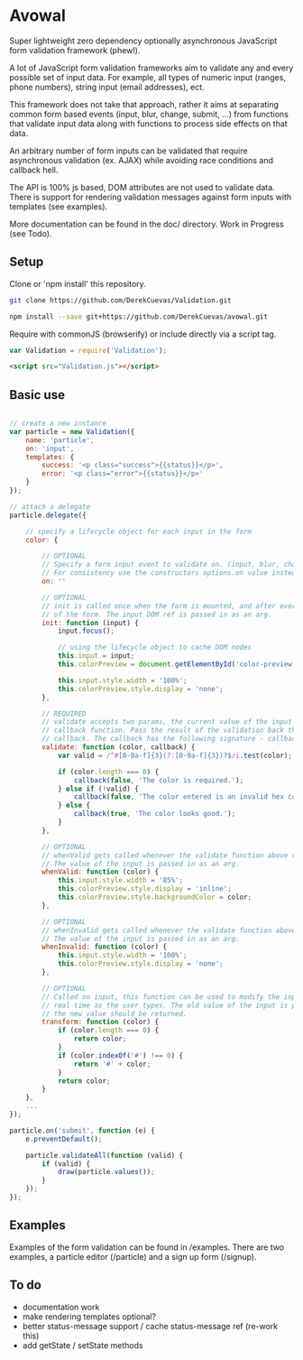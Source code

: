 # Avowal
Super lightweight zero dependency optionally asynchronous JavaScript form validation framework (phew!).

A lot of JavaScript form validation frameworks aim to validate any and every possible set of input data. For example, all types of numeric input (ranges, phone numbers), string input (email addresses), ect.

This framework does not take that approach, rather it aims at separating common form based events (input, blur, change, submit, ...) from functions that validate input data along with functions to process side effects on that data.

An arbitrary number of form inputs can be validated that require asynchronous validation (ex. AJAX) while avoiding race conditions and callback hell.

The API is 100% js based, DOM attributes are not used to validate data. There is support for rendering validation messages against form inputs with templates (see examples).

More documentation can be found in the doc/ directory. Work in Progress (see Todo).

## Setup
Clone or 'npm install' this repository.

```sh
git clone https://github.com/DerekCuevas/Validation.git
```

```sh
npm install --save git+https://github.com/DerekCuevas/avowal.git
```

Require with commonJS (browserify) or include directly via a script tag.

```javascript
var Validation = require('Validation');
```

```html
<script src="Validation.js"></script>
```

## Basic use

```javascript

// create a new instance
var particle = new Validation({
    name: 'particle',
    on: 'input',
    templates: {
        success: '<p class="success">{{status}}</p>',
        error: '<p class="error">{{status}}</p>'
    }
});

// attach a delegate
particle.delegate({

    // specify a lifecycle object for each input in the form
    color: {

        // OPTIONAL
        // Specify a form input event to validate on. (input, blur, change, ...)
        // For consistency use the constructors options.on value instead.
        on: ''

        // OPTIONAL
        // init is called once when the form is mounted, and after every reset
        // of the form. The input DOM ref is passed in as an arg.
        init: function (input) {
            input.focus();

            // using the lifecycle object to cache DOM nodes
            this.input = input;
            this.colorPreview = document.getElementById('color-preview');

            this.input.style.width = '100%';
            this.colorPreview.style.display = 'none';
        },

        // REQUIRED
        // validate accepts two params, the current value of the input and a
        // callback function. Pass the result of the validation back through the
        // callback. The callback has the following signature - callback(valid, message)
        validate: function (color, callback) {
            var valid = /^#[0-9a-f]{3}(?:[0-9a-f]{3})?$/i.test(color);

            if (color.length === 0) {
                callback(false, 'The color is required.');
            } else if (!valid) {
                callback(false, 'The color entered is an invalid hex color.');
            } else {
                callback(true, 'The color looks good.');
            }
        },

        // OPTIONAL
        // whenValid gets called whenever the validate function above returns true.
        // The value of the input is passed in as an arg.
        whenValid: function (color) {
            this.input.style.width = '85%';
            this.colorPreview.style.display = 'inline';
            this.colorPreview.style.backgroundColor = color;
        },

        // OPTIONAL
        // whenInvalid gets called whenever the validate function above returns false.
        // The value of the input is passed in as an arg.
        whenInvalid: function (color) {
            this.input.style.width = '100%';
            this.colorPreview.style.display = 'none';
        },

        // OPTIONAL
        // Called on input, this function can be used to modify the input
        // real time as the user types. The old value of the input is passed in as an arg.
        // the new value should be returned.
        transform: function (color) {
            if (color.length === 0) {
                return color;
            }
            if (color.indexOf('#') !== 0) {
                return '#' + color;
            }
            return color;
        }
    },
    ...
});

particle.on('submit', function (e) {
    e.preventDefault();

    particle.validateAll(function (valid) {
        if (valid) {
            draw(particle.values());
        }
    });
});
```

## Examples
Examples of the form validation can be found in /examples. There are two examples, a particle editor (/particle) and a sign up form (/signup).

## To do
- documentation work
- make rendering templates optional?
- better status-message support / cache status-message ref (re-work this)
- add getState / setState methods
